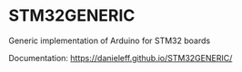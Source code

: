 # STM32GENERIC
Generic implementation of Arduino for STM32 boards

Documentation: https://danieleff.github.io/STM32GENERIC/
